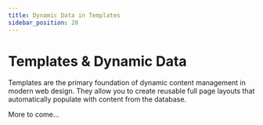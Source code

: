 ```yaml
---
title: Dynamic Data in Templates
sidebar_position: 20
---
```


# Templates & Dynamic Data

Templates are the primary foundation of dynamic content management in modern web design. They allow you to create reusable full page layouts that automatically populate with content from the database.

More to come...